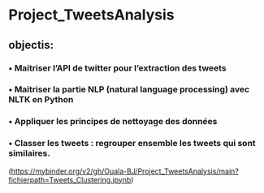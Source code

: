 # Project_TweetsAnalysis

## objectis:
###  • Maitriser l’API de twitter pour l’extraction des tweets
### • Maitriser la partie NLP (natural language processing) avec NLTK en Python
### • Appliquer les principes de nettoyage des données
### • Classer les tweets : regrouper ensemble les tweets qui sont similaires.
(https://mybinder.org/v2/gh/Ouala-BJ/Project_TweetsAnalysis/main?fichierpath=Tweets_Clustering.ipynb)
